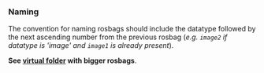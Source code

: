 ### Naming

The convention for naming rosbags should include the datatype followed by the next ascending number from the previous rosbag (*e.g. `image2` if datatype is 'image' and `image1` is already present*).

**See [virtual folder](https://drive.google.com/drive/u/0/folders/1D4rNpL6bCRwncPMbivKFGT1N7oIf0AA2) with bigger rosbags**.
